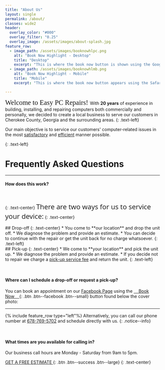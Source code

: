 ```yaml
---
title: "About Us"
layout: single
permalink: /about/
classes: wide2
header:
  overlay_color: "#000"
  overlay_filter: "0.25"
  overlay_image: /assets/images/about-splash.jpg
feature_row:
  - image_path: /assets/images/booknowhlpc.png
    alt: "Book Now Highlight - Desktop"
    title: "Desktop"
    excerpt: "This is where the book now button is shown using the Google Chrome browser."
  - image_path: /assets/images/booknowhlmb.png
    alt: "Book Now Highlight - Mobile"
    title: "Mobile"
    excerpt: "This is where the book now button appears using the Safari browser on iPhone."

---
```

<span style="font-family:Montserrat; font-size:1.6em;">Welcome to Easy PC Repairs! </span> 
With **20 years** of experience in building, installing, and repairing computers both commercially and personally, we decided to create a local business to serve our customers in Cherokee County, Georgia and the surrounding areas.
{: .text-left} 


Our main objective is to service our customers' computer-related issues in the most <u>satisfactory</u> and <u>efficient</u> manner possible.


{: .text-left}

# Frequently Asked Questions 

---
>
#### How does this work?


<p>&nbsp;</p> 

<i class="fas fa-tools fa-3x"></i>
{: .text-center}
<span style="font-family:Open Sans; font-size:1.6em;">There are two ways for us to service your device:</span>
{: .text-center}

<div class="grid">
<div class="col-1-2">
<div class="content" markdown="1">
## Drop-off 
{: .text-center}
* You come to **our location** and drop the unit off.
* We diagnose the problem and provide an estimate.
* You can decide to continue with the repair or get the unit back for no charge whatsoever.
{: .text-left}
</div>
</div>
<div class="col-1-2">
<div class="content" markdown="1">
## Pick-up
{: .text-center}
* We come to **your location** and pick the unit up.
* We diagnose the problem and provide an estimate.
* If you decide not to repair we charge a <u>pick-up service fee</u> and return the unit.
{: .text-left}
</div>
</div>
</div>

<p>&nbsp;</p> 

>
#### Where can I schedule a drop-off or request a pick-up?


You can book an appointment on our [Facebook Page](https://www.facebook.com/Easy-PC-Repairs-110941363996493) using the [&nbsp;&nbsp;&nbsp;&nbsp;Book Now&nbsp;&nbsp;&nbsp;&nbsp;](https://www.facebook.com/Easy-PC-Repairs-110941363996493){: .btn .btn--facebook .btn--small} button found below the cover photo:

___

{% include feature_row type="left"%}
Alternatively, you can call our phone number at [678-769-5702](tel:+1-678-769-5702) and schedule directly with us.
{: .notice--info}

<p>&nbsp;</p>

>
#### What times are you available for calling in?

Our business call hours are Monday - Saturday from 9am to 5pm.

[GET A FREE ESTIMATE <i class="fas fa-arrow-right"></i>](https://www.facebook.com/Easy-PC-Repairs-110941363996493){: .btn .btn--success .btn--large}
{: .text-center}

<p>&nbsp;</p>






